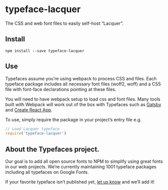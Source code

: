 
# typeface-lacquer

The CSS and web font files to easily self-host “Lacquer”.

## Install

`npm install --save typeface-lacquer`

## Use

Typefaces assume you’re using webpack to process CSS and files. Each typeface
package includes all necessary font files (woff2, woff) and a CSS file with
font-face declarations pointing at these files.

You will need to have webpack setup to load css and font files. Many tools built
with Webpack will work out of the box with Typefaces such as [Gatsby](https://github.com/gatsbyjs/gatsby)
and [Create React App](https://github.com/facebookincubator/create-react-app).

To use, simply require the package in your project’s entry file e.g.

```javascript
// Load Lacquer typeface
require('typeface-lacquer')
```

## About the Typefaces project.

Our goal is to add all open source fonts to NPM to simplify using great fonts in
our web projects. We’re currently maintaining 1001 typeface packages
including all typefaces on Google Fonts.

If your favorite typeface isn’t published yet, [let us know](https://github.com/KyleAMathews/typefaces)
and we’ll add it!
